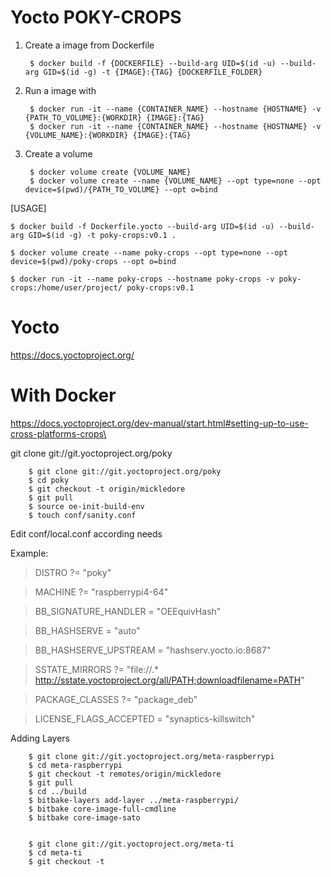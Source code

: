 # Yocto POKY-CROPS

1. Create a image from Dockerfile
        
        $ docker build -f {DOCKERFILE} --build-arg UID=$(id -u) --build-arg GID=$(id -g) -t {IMAGE}:{TAG} {DOCKERFILE_FOLDER}

2. Run a image with

        $ docker run -it --name {CONTAINER_NAME} --hostname {HOSTNAME} -v {PATH_TO_VOLUME}:{WORKDIR} {IMAGE}:{TAG}
        $ docker run -it --name {CONTAINER_NAME} --hostname {HOSTNAME} -v {VOLUME_NAME}:{WORKDIR} {IMAGE}:{TAG}

3. Create a volume
        
        $ docker volume create {VOLUME_NAME}
        $ docker volume create --name {VOLUME_NAME} --opt type=none --opt device=$(pwd)/{PATH_TO_VOLUME} --opt o=bind

[USAGE]

    $ docker build -f Dockerfile.yocto --build-arg UID=$(id -u) --build-arg GID=$(id -g) -t poky-crops:v0.1 .
    
    $ docker volume create --name poky-crops --opt type=none --opt device=$(pwd)/poky-crops --opt o=bind

    $ docker run -it --name poky-crops --hostname poky-crops -v poky-crops:/home/user/project/ poky-crops:v0.1


# Yocto
https://docs.yoctoproject.org/

# With Docker
https://docs.yoctoproject.org/dev-manual/start.html#setting-up-to-use-cross-platforms-crops\

git clone git://git.yoctoproject.org/poky

        $ git clone git://git.yoctoproject.org/poky
        $ cd poky
        $ git checkout -t origin/mickledore
        $ git pull
        $ source oe-init-build-env
        $ touch conf/sanity.conf

Edit conf/local.conf according needs

Example:

> DISTRO ?= "poky"

> MACHINE ?= "raspberrypi4-64"

> BB_SIGNATURE_HANDLER = "OEEquivHash"

> BB_HASHSERVE = "auto"

> BB_HASHSERVE_UPSTREAM = "hashserv.yocto.io:8687"

> SSTATE_MIRRORS ?= "file://.* http://sstate.yoctoproject.org/all/PATH;downloadfilename=PATH"

> PACKAGE_CLASSES ?= "package_deb"

> LICENSE_FLAGS_ACCEPTED = "synaptics-killswitch"

Adding Layers

        $ git clone git://git.yoctoproject.org/meta-raspberrypi
        $ cd meta-raspberrypi
        $ git checkout -t remotes/origin/mickledore
        $ git pull
        $ cd ../build
        $ bitbake-layers add-layer ../meta-raspberrypi/
        $ bitbake core-image-full-cmdline
        $ bitbake core-image-sato


        $ git clone git://git.yoctoproject.org/meta-ti
        $ cd meta-ti
        $ git checkout -t
